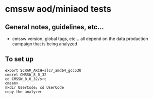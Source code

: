# cmssw aod/miniaod tests

## General notes, guidelines, etc...
- cmssw version, global tags, etc... all depend on the data production campaign that is being analyzed

## To set up
```
export SCRAM_ARCH=slc7_amd64_gcc530
cmsrel CMSSW_8_0_32
cd CMSSW_8_0_32/src
cmsenv
mkdir UserCode; cd UserCode
copy the analyzer
```

